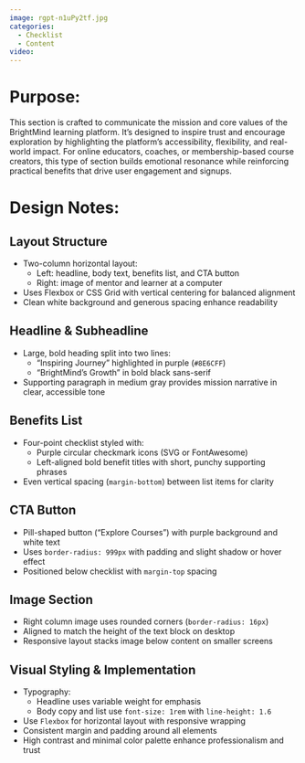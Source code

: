 ```yaml
---
image: rgpt-n1uPy2tf.jpg
categories:
  - Checklist
  - Content
video:
---
```

# Purpose:
This section is crafted to communicate the mission and core values of the BrightMind learning platform. It’s designed to inspire trust and encourage exploration by highlighting the platform’s accessibility, flexibility, and real-world impact. For online educators, coaches, or membership-based course creators, this type of section builds emotional resonance while reinforcing practical benefits that drive user engagement and signups.

# Design Notes:

## Layout Structure
* Two-column horizontal layout:
  - Left: headline, body text, benefits list, and CTA button
  - Right: image of mentor and learner at a computer
* Uses Flexbox or CSS Grid with vertical centering for balanced alignment
* Clean white background and generous spacing enhance readability

## Headline & Subheadline
* Large, bold heading split into two lines:
  - “Inspiring Journey” highlighted in purple (`#8E6CFF`)
  - “BrightMind’s Growth” in bold black sans-serif
* Supporting paragraph in medium gray provides mission narrative in clear, accessible tone

## Benefits List
* Four-point checklist styled with:
  - Purple circular checkmark icons (SVG or FontAwesome)
  - Left-aligned bold benefit titles with short, punchy supporting phrases
* Even vertical spacing (`margin-bottom`) between list items for clarity

## CTA Button
* Pill-shaped button (“Explore Courses”) with purple background and white text
* Uses `border-radius: 999px` with padding and slight shadow or hover effect
* Positioned below checklist with `margin-top` spacing

## Image Section
* Right column image uses rounded corners (`border-radius: 16px`)
* Aligned to match the height of the text block on desktop
* Responsive layout stacks image below content on smaller screens

## Visual Styling & Implementation
* Typography:
  - Headline uses variable weight for emphasis
  - Body copy and list use `font-size: 1rem` with `line-height: 1.6`
* Use `Flexbox` for horizontal layout with responsive wrapping
* Consistent margin and padding around all elements
* High contrast and minimal color palette enhance professionalism and trust
